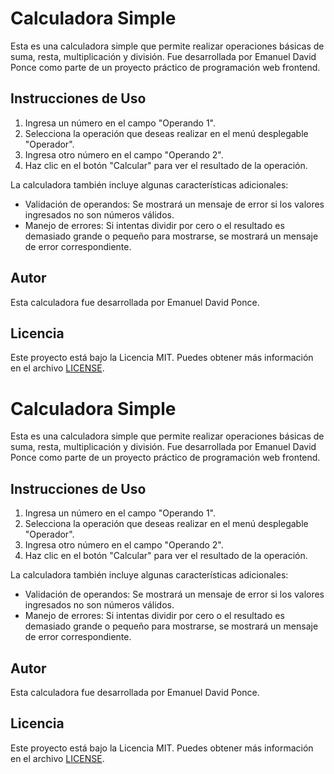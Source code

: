 # Calculadora Simple

Esta es una calculadora simple que permite realizar operaciones básicas de suma, resta, multiplicación y división. Fue desarrollada por Emanuel David Ponce como parte de un proyecto práctico de programación web frontend.

## Instrucciones de Uso

1. Ingresa un número en el campo "Operando 1".
2. Selecciona la operación que deseas realizar en el menú desplegable "Operador".
3. Ingresa otro número en el campo "Operando 2".
4. Haz clic en el botón "Calcular" para ver el resultado de la operación.

La calculadora también incluye algunas características adicionales:

- Validación de operandos: Se mostrará un mensaje de error si los valores ingresados no son números válidos.
- Manejo de errores: Si intentas dividir por cero o el resultado es demasiado grande o pequeño para mostrarse, se mostrará un mensaje de error correspondiente.

## Autor

Esta calculadora fue desarrollada por Emanuel David Ponce.

## Licencia

Este proyecto está bajo la Licencia MIT. Puedes obtener más información en el archivo [LICENSE](LICENSE).
# Calculadora Simple

Esta es una calculadora simple que permite realizar operaciones básicas de suma, resta, multiplicación y división. Fue desarrollada por Emanuel David Ponce como parte de un proyecto práctico de programación web frontend.

## Instrucciones de Uso

1. Ingresa un número en el campo "Operando 1".
2. Selecciona la operación que deseas realizar en el menú desplegable "Operador".
3. Ingresa otro número en el campo "Operando 2".
4. Haz clic en el botón "Calcular" para ver el resultado de la operación.

La calculadora también incluye algunas características adicionales:

- Validación de operandos: Se mostrará un mensaje de error si los valores ingresados no son números válidos.
- Manejo de errores: Si intentas dividir por cero o el resultado es demasiado grande o pequeño para mostrarse, se mostrará un mensaje de error correspondiente.

## Autor

Esta calculadora fue desarrollada por Emanuel David Ponce.

## Licencia

Este proyecto está bajo la Licencia MIT. Puedes obtener más información en el archivo [LICENSE](LICENSE).
